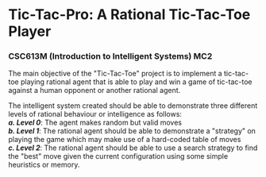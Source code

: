 # Tic-Tac-Pro: A Rational Tic-Tac-Toe Player
### CSC613M (Introduction to Intelligent Systems) MC2

The main objective of the "Tic-Tac-Toe" project is to implement a tic-tac-toe playing rational agent that is able to play and win a game of tic-tac-toe against a human opponent or another rational agent.

The intelligent system created should be able to demonstrate three different levels of rational behaviour or intelligence as follows:
<br> ***a. Level 0***: The agent makes random but valid moves
<br> ***b. Level 1***: The rational agent should be able to demonstrate a "strategy" on playing the game which may make use of a hard-coded table of moves
<br> ***c. Level 2***: The rational agent should be able to use a search strategy to find the "best" move given the current configuration using some simple heuristics or memory.
